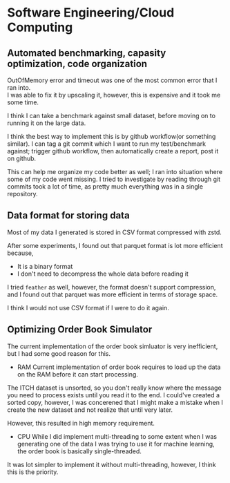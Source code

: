 # Software Engineering/Cloud Computing

## Automated benchmarking, capasity optimization, code organization
OutOfMemory error and timeout was one of the most common error that I ran into.  
I was able to fix it by upscaling it, however, this is expensive and it took me some time.

I think I can take a benchmark against small dataset, before moving on to running it on the large data.

I think the best way to implement this is by github workflow(or something similar).
I can tag a git commit which I want to run my test/benchmark against; trigger github workflow, then automatically create a report, post it on github.

This can help me organize my code better as well; I ran into situation where some of my code went missing.
I tried to investigate by reading through git commits took a lot of time, as pretty much everything was in a single repository.

## Data format for storing data
Most of my data I generated is stored in CSV format compressed with zstd.  

After some experiments, I found out that parquet format is lot more efficient because,
- It is a binary format
- I don't need to decompress the whole data before reading it

I tried `feather` as well, however, the format doesn't support compression, and I found out that parquet was more efficient in terms of storage space.

I think I would not use CSV format if I were to do it again.

## Optimizing Order Book Simulator
The current implementation of the order book simluator is very inefficient, but I had some good reason for this.

- RAM
Current implementation of order book requires to load up the data on the RAM before it can start processing.

The ITCH dataset is unsorted, so you don't really know where the message you need to process exists until you read it to the end.
I could've created a sorted copy, however, I was concerened that I might make a mistake when I create the new dataset and not realize that until very later.

However, this resulted in high memory requirement.

- CPU
While I did implement multi-threading to some extent when I was generating one of the data I was trying to use it for machine learning, the order book is basically single-threaded.

It was lot simpler to implement it without multi-threading, however, I think this is the priority. 